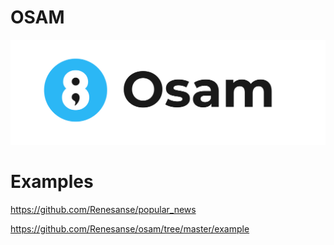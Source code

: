 # OSAM
![GitHub Logo](images/logo2.jpg)

# Examples

 https://github.com/Renesanse/popular_news
 
 https://github.com/Renesanse/osam/tree/master/example

